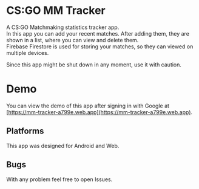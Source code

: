 # CS:GO MM Tracker

A CS:GO Matchmaking statistics tracker app.  
In this app you can add your recent matches. After adding them, they are shown in a list, where you can view and delete them.  
Firebase Firestore is used for storing your matches, so they can viewed on multiple devices.

Since this app might be shut down in any moment, use it with caution.  

# Demo

You can view the demo of this app after signing in with Google at [https://mm-tracker-a799e.web.app](https://mm-tracker-a799e.web.app).  

## Platforms

This app was designed for Android and Web.

## Bugs

With any problem feel free to open Issues. 
